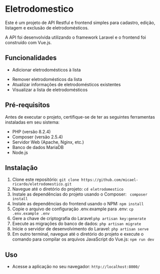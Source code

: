 # Eletrodomestico

Este é um projeto de API Restful e frontend simples para cadastro, edição, listagem e exclusão de eletrodomésticos.<p>
A API foi desenvolvida utilizando o framework Laravel e o frontend foi construído com Vue.js.<p>

## Funcionalidades

- Adicionar eletrodomésticos à lista<p>
- Remover eletrodomésticos da lista
- Atualizar informações de eletrodomésticos existentes
- Visualizar a lista de eletrodomésticos

## Pré-requisitos

Antes de executar o projeto, certifique-se de ter as seguintes ferramentas instaladas em seu sistema:<p>
- PHP (versão 8.2.4)
- Composer (versão 2.5.4)
- Servidor Web (Apache, Nginx, etc.)
- Banco de dados MariaDB
- Node.js

## Instalação

1. Clone este repositório: `git clone https://github.com/micael-ricardo/eletrodomestico.git`
2. Navegue até o diretório do projeto: `cd eletrodomestico`
3. Instale as dependências do projeto usando o Composer: ` composer install`
4. Instale as dependências do frontend usando o NPM: `npm install`
5. Copie o arquivo de configuração .env.example para .env: `cp .env.example .env`
6. Gere a chave de criptografia do Laravel:`php artisan key:generate`
7. Execute as migrações do banco de dados: `php artisan migrate`
8. Inicie o servidor de desenvolvimento do Laravel: `php artisan serve`
9. Em outro terminal, navegue até o diretório do projeto e execute o comando para compilar os arquivos JavaScript do Vue.js: `npm run dev`


## Uso

- Acesse a aplicação no seu navegador: `http://localhost:8000/`


